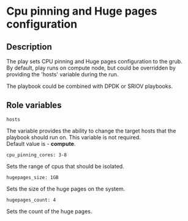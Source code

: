 # Cpu pinning and Huge pages configuration

## Description
The play sets CPU pinning and Huge pages configuration to the grub.  
By default, play runs on compute node, but could be overridden by providing the 'hosts' variable during the run.

The playbook could be combined with DPDK or SRIOV playbooks.

## Role variables
```
hosts
```
The variable provides the ability to change the target hosts that the playbook should run on. This variable is not required.  
Default value is - **compute**.

```
cpu_pinning_cores: 3-8
```
Sets the range of cpus that should be isolated.

```
hugepages_size: 1GB
```
Sets the size of the huge pages on the system.

```
hugepages_count: 4
```
Sets the count of the huge pages.

